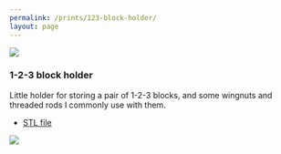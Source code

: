```yaml
---
permalink: /prints/123-block-holder/
layout: page
---
```


<section class="print">
    <img src="{{permalink}}holder.png">
    <div>
        <h3>1-2-3 block holder</h3>
        <p>
            Little holder for storing a pair of 1-2-3 blocks, and some wingnuts
            and threaded rods I commonly use with them.
        </p>
        <ul class="links">
            <li><a href="{{permalink}}holder.stl">STL file</a></li>
        </ul>
    </div>
    <img src="{{permalink}}preview.webp">
</section>